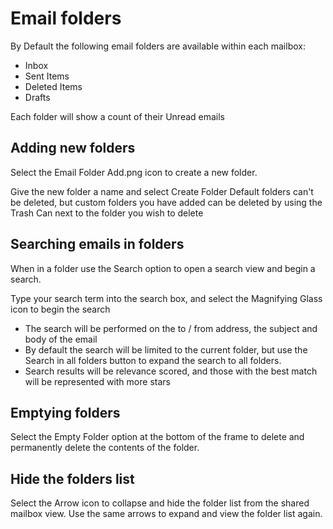# Email folders

By Default the following email folders are available within each mailbox:

* Inbox
* Sent Items
* Deleted Items
* Drafts

Each folder will show a count of their Unread emails

## Adding new folders
Select the Email Folder Add.png icon to create a new folder.

Give the new folder a name and select Create Folder
Default folders can't be deleted, but custom folders you have added can be deleted by using the Trash Can next to the folder you wish to delete

## Searching emails in folders
When in a folder use the Search option to open a search view and begin a search.

Type your search term into the search box, and select the Magnifying Glass icon to begin the search
* The search will be performed on the to / from address, the subject and body of the email
* By default the search will be limited to the current folder, but use the Search in all folders button to expand the search to all folders.
* Search results will be relevance scored, and those with the best match will be represented with more stars

## Emptying folders
Select the Empty Folder option at the bottom of the frame to delete and permanently delete the contents of the folder.

## Hide the folders list
Select the Arrow icon to collapse and hide the folder list from the shared mailbox view. Use the same arrows to expand and view the folder list again.